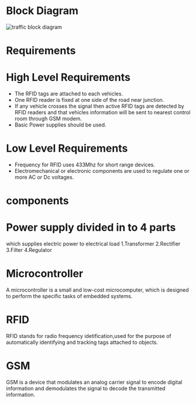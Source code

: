 # Block Diagram
![traffic block diagram](https://user-images.githubusercontent.com/46984887/154838598-f999b062-6292-493c-a46b-23e801d23477.jpeg)
# Requirements

# High Level Requirements
* The RFID tags are attached to each vehicles.
* One RFID reader is fixed at one side of the road near junction.
* If any vehicle crosses the signal then active RFID tags are detected by RFID readers and that vehicles information will be sent to nearest control room through GSM modem.
* Basic Power supplies should be used.

# Low Level Requirements
* Frequency for RFID uses 433Mhz for short range devices.
*  Electromechanical or electronic components are used to regulate one or more AC or Dc voltages.



# components

# Power supply divided in to 4 parts
which supplies electric power to electrical load
1.Transformer
2.Rectifier
3.Filter
4.Regulator

# Microcontroller
A microcontroller is a small and low-cost microcomputer, which is designed to perform the specific tasks of embedded systems.

# RFID
RFID stands for radio frequency idetification,used for the purpose of automatically identifying and tracking tags attached to objects.

# GSM
GSM is a device that modulates an analog carrier signal to encode digital information and demodulates the signal to decode the transmitted information. 
